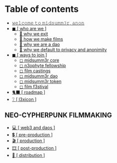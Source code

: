 # Table of contents

* [𝚠𝚎𝚕𝚌𝚘𝚖𝚎 𝚝𝚘 𝚖𝚒𝚍𝚜𝚞𝚖𝚖𝟹𝚛, 𝚊𝚗𝚘𝚗](README.md)
* [◼ \[ who are we \]](who-are-we/README.md)
  * [🤍 why we exit](who-are-we/why-we-exit.md)
  * [🤍 how we make films](who-are-we/how-we-make-films.md)
  * [🤍 why we are a dao](who-are-we/why-we-are-a-dao.md)
  * [🤍 why we default to privacy and anonimity](who-are-we/why-we-default-to-privacy-and-anonimity.md)
* [◼ \[ ways to join \]](ways-to-join/README.md)
  * [◻ midsumm3r core](ways-to-join/midsumm3r-core.md)
  * [◻ n3ophyte fellowship](ways-to-join/n3ophyte-fellowship.md)
  * [◻ film castings](ways-to-join/film-castings.md)
  * [◻ midsumm3r dao](ways-to-join/midsumm3r-dao.md)
  * [◻ midsumm3r token](ways-to-join/midsumm3r-token.md)
  * [◻ film f3stival](ways-to-join/film-f3stival.md)
* [🐈⬛ \[ roadmap \]](roadmap.md)
* [❔ \[ l3xicon \]](l3xicon.md)

## NEO-CYPHERPUNK FILMMAKING <a href="#open-source" id="open-source"></a>

* [💻 \[ web3 and daos \]](open-source/web3-and-daos.md)
* [💲 \[ pre-production \]](open-source/pre-production.md)
* [🎬 \[ production \]](open-source/production.md)
* [🎞 \[ post-production \]](open-source/post-production.md)
* [🔌 \[ distribution \]](open-source/distribution.md)
